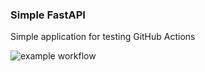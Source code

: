 ### Simple FastAPI

Simple application for testing GitHub Actions

![example workflow](https://github.com/a-zhavarankau/simple_fastapi/actions/workflows/my-actions.yml/badge.svg)